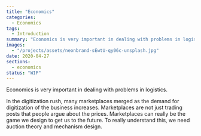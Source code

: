 ```yaml
---
title: "Economics"
categories:
  - Economics
tags:
  - Introduction
summary: "Economics is very important in dealing with problems in logistics."
images:
  - "/projects/assets/neonbrand-sEwtU-qy06c-unsplash.jpg"
date: 2020-04-27
sections:
  - economics
status: "WIP"
---
```



Economics is very important in dealing with problems in logistics.

In the digitization rush, many marketplaces merged as the demand for digitization of the business increases. Marketplaces are not just trading posts that people argue about the prices. Marketplaces can really be the game we design to get us to the future. To really understand this, we need auction theory and mechanism design.

